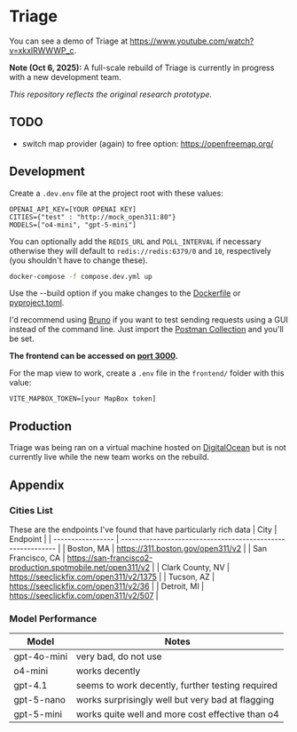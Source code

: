 # Triage

You can see a demo of Triage at https://www.youtube.com/watch?v=xkxlRWWWP_c.

**Note (Oct 6, 2025):** A full-scale rebuild of Triage is currently in progress with a new development team.

*This repository reflects the original research prototype.*


## TODO
- switch map provider (again) to free option: https://openfreemap.org/

## Development
Create a `.dev.env` file at the project root with these values:
```
OPENAI_API_KEY=[YOUR OPENAI KEY]
CITIES={"test" : "http://mock_open311:80"}
MODELS=["o4-mini", "gpt-5-mini"]
```
You can optionally add the `REDIS_URL` and `POLL_INTERVAL` if necessary otherwise they will default to `redis://redis:6379/0` and `10`, respectively (you shouldn't have to change these).

```bash
docker-compose -f compose.dev.yml up
```
Use the --build option  if you make changes to the [Dockerfile](backend/Dockerfile) or [pyproject.toml](backend/pyproject.toml).

I'd recommend using [Bruno](https://www.usebruno.com/) if you want to test sending requests using a GUI instead of the command line. Just import the [Postman Collection](PostmanCollection.json) and you'll be set.

**The frontend can be accessed on [port 3000](http://localhost:3000).**

For the map view to work, create a `.env` file in the `frontend/` folder with this value:
```
VITE_MAPBOX_TOKEN=[your MapBox token]
```

## Production
Triage was being ran on a virtual machine hosted on [DigitalOcean](https://www.digitalocean.com/) but is not currently live while the new team works on the rebuild.

## Appendix
### Cities List
These are the endpoints I've found that have particularly rich data
| City              | Endpoint                                                    |
| ----------------- | ----------------------------------------------------------- |
| Boston, MA        | https://311.boston.gov/open311/v2                           |
| San Francisco, CA | https://san-francisco2-production.spotmobile.net/open311/v2 |
| Clark County, NV  | https://seeclickfix.com/open311/v2/1375                     |
| Tucson, AZ        | https://seeclickfix.com/open311/v2/36                       |
| Detroit, MI       | https://seeclickfix.com/open311/v2/507                      |

### Model Performance
| Model       | Notes                                            |
| ----------- | ------------------------------------------------ |
| gpt-4o-mini | very bad, do not use                             |
| o4-mini     | works decently                                   |
| gpt-4.1     | seems to work decently, further testing required |
| gpt-5-nano  | works surprisingly well but very bad at flagging |
| gpt-5-mini  | works quite well and more cost effective than o4 | 
